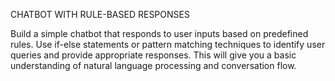 CHATBOT WITH RULE-BASED RESPONSES

Build a simple chatbot that responds to user inputs based on predefined
rules. Use if-else statements or pattern matching techniques to identify
user queries and provide appropriate responses. This will give you a
basic understanding of natural language processing and conversation
flow.
